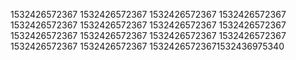 1532426572367
1532426572367
1532426572367
1532426572367
1532426572367
1532426572367
1532426572367
1532426572367
1532426572367
1532426572367
1532426572367
1532426572367
1532426572367
1532426572367
15324265723671532436975340